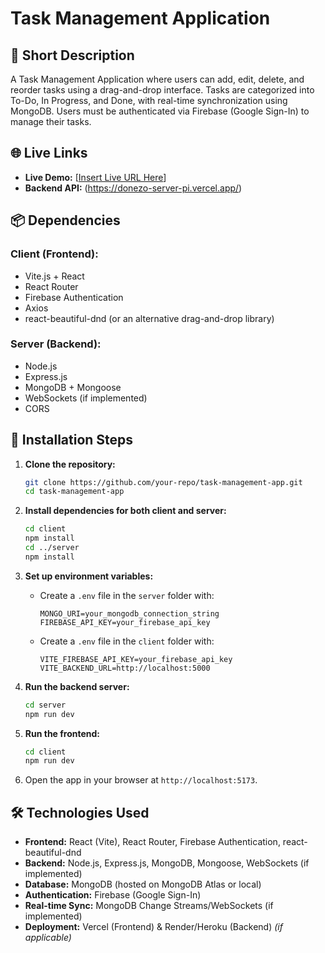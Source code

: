 # Task Management Application

## 📌 Short Description
A Task Management Application where users can add, edit, delete, and reorder tasks using a drag-and-drop interface. Tasks are categorized into To-Do, In Progress, and Done, with real-time synchronization using MongoDB. Users must be authenticated via Firebase (Google Sign-In) to manage their tasks.

## 🌐 Live Links
- **Live Demo:** [[Insert Live URL Here](https://donezo-f6882.web.app/login)]
- **Backend API:** (https://donezo-server-pi.vercel.app/)

## 📦 Dependencies
### Client (Frontend):
- Vite.js + React
- React Router
- Firebase Authentication
- Axios
- react-beautiful-dnd (or an alternative drag-and-drop library)

### Server (Backend):
- Node.js
- Express.js
- MongoDB + Mongoose
- WebSockets (if implemented)
- CORS

## 🔧 Installation Steps
1. **Clone the repository:**
   ```sh
   git clone https://github.com/your-repo/task-management-app.git
   cd task-management-app
   ```

2. **Install dependencies for both client and server:**
   ```sh
   cd client
   npm install
   cd ../server
   npm install
   ```

3. **Set up environment variables:**
   - Create a `.env` file in the `server` folder with:
     ```env
     MONGO_URI=your_mongodb_connection_string
     FIREBASE_API_KEY=your_firebase_api_key
     ```
   - Create a `.env` file in the `client` folder with:
     ```env
     VITE_FIREBASE_API_KEY=your_firebase_api_key
     VITE_BACKEND_URL=http://localhost:5000
     ```

4. **Run the backend server:**
   ```sh
   cd server
   npm run dev
   ```

5. **Run the frontend:**
   ```sh
   cd client
   npm run dev
   ```

6. Open the app in your browser at `http://localhost:5173`.

## 🛠️ Technologies Used
- **Frontend:** React (Vite), React Router, Firebase Authentication, react-beautiful-dnd
- **Backend:** Node.js, Express.js, MongoDB, Mongoose, WebSockets (if implemented)
- **Database:** MongoDB (hosted on MongoDB Atlas or local)
- **Authentication:** Firebase (Google Sign-In)
- **Real-time Sync:** MongoDB Change Streams/WebSockets (if implemented)
- **Deployment:** Vercel (Frontend) & Render/Heroku (Backend) *(if applicable)*

